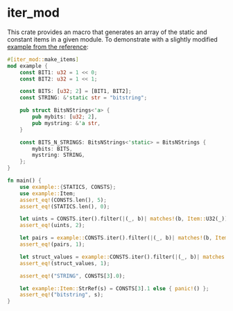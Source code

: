 # iter_mod

This crate provides an macro that generates an array of the static and constant items in a given module. To demonstrate with a slightly modified [example from the reference](https://doc.rust-lang.org/reference/items/constant-items.html):

```rust
#[iter_mod::make_items]
mod example {
    const BIT1: u32 = 1 << 0;
    const BIT2: u32 = 1 << 1;

    const BITS: [u32; 2] = [BIT1, BIT2];
    const STRING: &'static str = "bitstring";

    pub struct BitsNStrings<'a> {
        pub mybits: [u32; 2],
        pub mystring: &'a str,
    }

    const BITS_N_STRINGS: BitsNStrings<'static> = BitsNStrings {
        mybits: BITS,
        mystring: STRING,
    };
}

fn main() {
    use example::{STATICS, CONSTS};
    use example::Item;
    assert_eq!(CONSTS.len(), 5);
    assert_eq!(STATICS.len(), 0);

    let uints = CONSTS.iter().filter(|(_, b)| matches!(b, Item::U32(_))).count();
    assert_eq!(uints, 2);

    let pairs = example::CONSTS.iter().filter(|(_, b)| matches!(b, Item::U32_2(_))).count();
    assert_eq!(pairs, 1);

    let struct_values = example::CONSTS.iter().filter(|(_, b)| matches!(b, Item::BitsNStrings(_))).count();
    assert_eq!(struct_values, 1);

    assert_eq!("STRING", CONSTS[3].0);

    let example::Item::StrRef(s) = CONSTS[3].1 else { panic!() };
    assert_eq!("bitstring", s);
}
```
